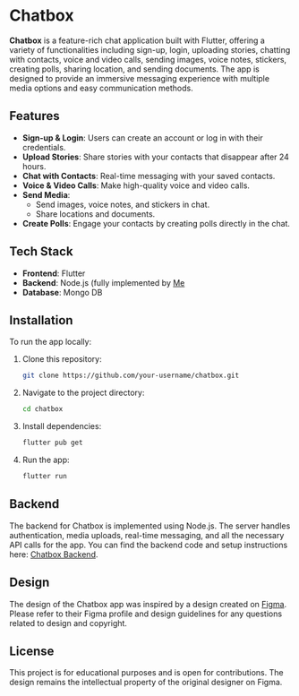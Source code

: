 # Chatbox

**Chatbox** is a feature-rich chat application built with Flutter, offering a variety of functionalities including sign-up, login, uploading stories, chatting with contacts, voice and video calls, sending images, voice notes, stickers, creating polls, sharing location, and sending documents. The app is designed to provide an immersive messaging experience with multiple media options and easy communication methods.

## Features

- **Sign-up & Login**: Users can create an account or log in with their credentials.
- **Upload Stories**: Share stories with your contacts that disappear after 24 hours.
- **Chat with Contacts**: Real-time messaging with your saved contacts.
- **Voice & Video Calls**: Make high-quality voice and video calls.
- **Send Media**:
  - Send images, voice notes, and stickers in chat.
  - Share locations and documents.
- **Create Polls**: Engage your contacts by creating polls directly in the chat.

## Tech Stack

- **Frontend**: Flutter
- **Backend**: Node.js (fully implemented by [Me](https://your-backend-server-url.com](https://github.com/Tareq-Ghassan))
- **Database**: Mongo DB
  
## Installation

To run the app locally:

1. Clone this repository:
   ```bash
   git clone https://github.com/your-username/chatbox.git
   ```
2. Navigate to the project directory:
   ```bash
   cd chatbox
   ```
3. Install dependencies:
   ```bash
   flutter pub get
   ```
4. Run the app:
   ```bash
   flutter run
   ```

## Backend

The backend for Chatbox is implemented using Node.js. The server handles authentication, media uploads, real-time messaging, and all the necessary API calls for the app. You can find the backend code and setup instructions here: [Chatbox Backend](https://github.com/Tareq-Ghassan/ChatBox-Server).

## Design

The design of the Chatbox app was inspired by a design created on [Figma](https://www.figma.com/design/Lu2L87E763WKGZBavD1Pys/Messaging---Chatbox-App-Design-(Community)?node-id=1-4385&node-type=frame&t=3k1aCerJud8wM2az-0). Please refer to their Figma profile and design guidelines for any questions related to design and copyright.

## License

This project is for educational purposes and is open for contributions. The design remains the intellectual property of the original designer on Figma.
